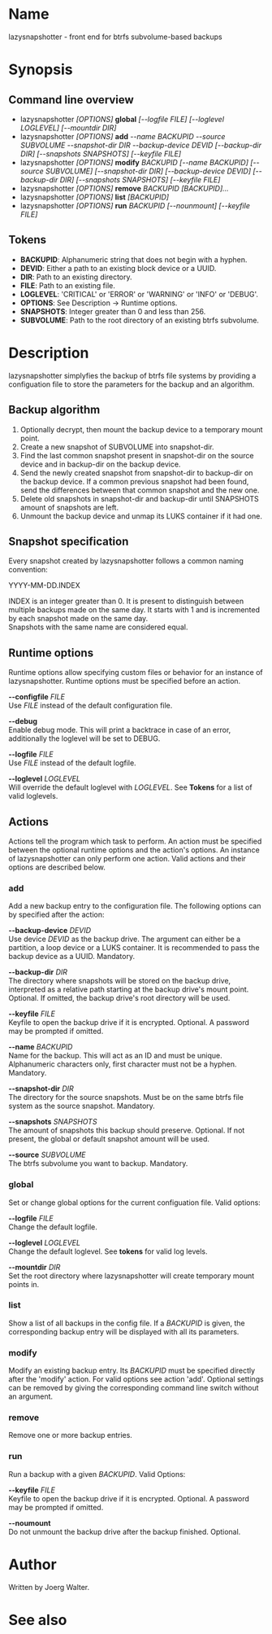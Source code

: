 # Name

lazysnapshotter - front end for btrfs subvolume-based backups

# Synopsis

## Command line overview

- lazysnapshotter *\[OPTIONS\]* **global** *\[--logfile FILE\] \[--loglevel LOGLEVEL\] \[--mountdir DIR\]*
- lazysnapshotter *\[OPTIONS\]* **add** *--name BACKUPID --source SUBVOLUME --snapshot-dir DIR --backup-device DEVID \[--backup-dir DIR\] \[--snapshots SNAPSHOTS\] \[--keyfile FILE\]*
- lazysnapshotter *\[OPTIONS\]* **modify** *BACKUPID \[--name BACKUPID\] \[--source SUBVOLUME\] \[--snapshot-dir DIR\] \[--backup-device DEVID\] \[--backup-dir DIR\] \[--snapshots SNAPSHOTS\] \[--keyfile FILE\]*
- lazysnapshotter *\[OPTIONS\]* **remove** *BACKUPID \[BACKUPID\]...*
- lazysnapshotter *\[OPTIONS\]* **list** *\[BACKUPID\]*
- lazysnapshotter *\[OPTIONS\]* **run** *BACKUPID \[--nounmount\] \[--keyfile FILE\]*

## Tokens

- **BACKUPID**: Alphanumeric string that does not begin with a hyphen.
- **DEVID**: Either a path to an existing block device or a UUID.
- **DIR**: Path to an existing directory.
- **FILE**: Path to an existing file.
- **LOGLEVEL**: 'CRITICAL' or 'ERROR' or 'WARNING' or 'INFO' or 'DEBUG'.
- **OPTIONS**: See Description -> Runtime options.
- **SNAPSHOTS**: Integer greater than 0 and less than 256.
- **SUBVOLUME**: Path to the root directory of an existing btrfs subvolume.

# Description

lazysnapshotter simplyfies the backup of btrfs file systems by providing a configuation file to store the parameters for the backup and an algorithm.

## Backup algorithm

1. Optionally decrypt, then mount the backup device to a temporary mount point.
2. Create a new snapshot of SUBVOLUME into snapshot-dir.
3. Find the last common snapshot present in snapshot-dir on the source device and in backup-dir on the backup device.
4. Send the newly created snapshot from snapshot-dir to backup-dir on the backup device. If a common previous snapshot had been found, send the differences between that common snapshot and the new one.
5. Delete old snapshots in snapshot-dir and backup-dir until SNAPSHOTS amount of snapshots are left.
6. Unmount the backup device and unmap its LUKS container if it had one.

## Snapshot specification

Every snapshot created by lazysnapshotter follows a common naming convention:

YYYY-MM-DD.INDEX

INDEX is an integer greater than 0. It is present to distinguish between multiple backups made on the same day. It starts with 1 and is incremented by each snapshot made on the same day.  
Snapshots with the same name are considered equal.

## Runtime options

Runtime options allow specifying custom files or behavior for an instance of lazysnapshotter. Runtime options must be specified before an action.

**--configfile** *FILE*  
Use *FILE* instead of the default configuration file.

**--debug**  
Enable debug mode. This will print a backtrace in case of an error, additionally the loglevel will be set to DEBUG.

**--logfile** *FILE*  
Use *FILE* instead of the default logfile.

**--loglevel** *LOGLEVEL*  
Will override the default loglevel with *LOGLEVEL*. See **Tokens** for a list of valid loglevels.

## Actions
Actions tell the program which task to perform. An action must be specified between the optional runtime options and the action's options. An instance of lazysnapshotter can only perform one action. Valid actions and their options are described below.

### add
Add a new backup entry to the configuration file. The following options can by specified after the action:

**--backup-device** *DEVID*  
Use device *DEVID* as the backup drive. The argument can either be a partition, a loop device or a LUKS container. It is recommended to pass the backup device as a UUID. Mandatory.

**--backup-dir** *DIR*  
The directory where snapshots will be stored on the backup drive, interpreted as a relative path starting at the backup drive's mount point. Optional. If omitted, the backup drive's root directory will be used.

**--keyfile** *FILE*  
Keyfile to open the backup drive if it is encrypted. Optional. A password may be prompted if omitted.

**--name** *BACKUPID*  
Name for the backup. This will act as an ID and must be unique. Alphanumeric characters only, first character must not be a hyphen. Mandatory.

**--snapshot-dir** *DIR*  
The directory for the source snapshots. Must be on the same btrfs file system as the source snapshot. Mandatory.

**--snapshots** *SNAPSHOTS*  
The amount of snapshots this backup should preserve. Optional. If not present, the global or default snapshot amount will be used.

**--source** *SUBVOLUME*  
The btrfs subvolume you want to backup. Mandatory.

### global
Set or change global options for the current configuation file. Valid options:

**--logfile** *FILE*  
Change the default logfile.

**--loglevel** *LOGLEVEL*  
Change the default loglevel. See **tokens** for valid log levels.

**--mountdir** *DIR*  
Set the root directory where lazysnapshotter will create temporary mount points in.

### list
Show a list of all backups in the config file. If a *BACKUPID* is given, the corresponding backup entry will be displayed with all its parameters.

### modify
Modify an existing backup entry. Its *BACKUPID* must be specified directly after the 'modify' action. For valid options see action 'add'. Optional settings can be removed by giving the corresponding command line switch without an argument.

### remove
Remove one or more backup entries.

### run
Run a backup with a given *BACKUPID*. Valid Options:

**--keyfile** *FILE*  
Keyfile to open the backup drive if it is encrypted. Optional. A password may be prompted if omitted.

**--noumount**  
Do not unmount the backup drive after the backup finished. Optional.

# Author
Written by Joerg Walter.

# See also
